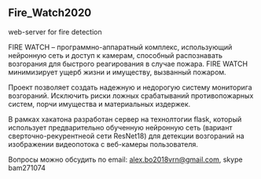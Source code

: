 ## Fire_Watch2020


web-server for fire detection


FIRE WATCH – программно-аппаратный комплекс, использующий нейронную сеть и доступ к камерам, способный распознавать возгорания для быстрого реагирования в случае пожара. FIRE WATCH минимизирует ущерб жизни и имуществу, вызванный пожаром.


Проект позволяет создать надежную и недорогую систему мониторига возгораний. Исключить риски ложных срабатываний противопожарных систем, порчи имущества и материальных издержек.

В рамках хакатона разработан сервер на технолтогии flask, который использует предварительно обученную нейронную сеть (вариант сверточно-рекурентнеой сети ResNet18) для детекции возгораний на изображении видеопотока с веб-камеры пользователя.

Вопросы можно обсудить по email: alex.bo2018vrn@gmail.com, skype bam271074

